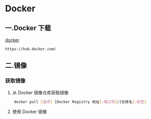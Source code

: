 # Docker

## 一.Docker 下载

[docker](https://docs.docker.com/desktop/install/)

```sh
https://hub.docker.com/
```

## 二.镜像

### 获取镜像

1. 从 Docker 镜像仓库获取镜像

```sh
    docker pull [选项] [Docker Registry 地址[:端口号]/]仓库名[:标签]
```

2. 使用 Docker 镜像

```sh

```
